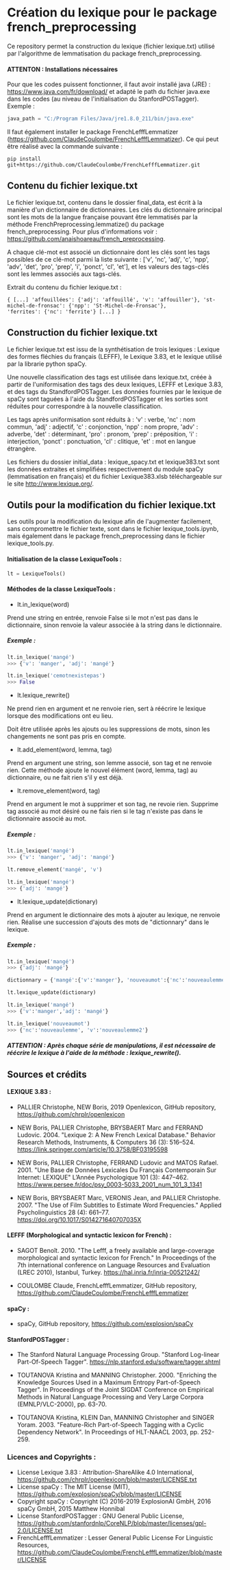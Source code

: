 # Création du lexique pour le package french_preprocessing

Ce repository permet la construction du lexique (fichier lexique.txt) utilisé 
par l'algorithme de lemmatisation du package french_preprocessing.

#### ATTENTON : Installations nécessaires

Pour que les codes puissent fonctionner, il faut avoir installé java (JRE) : https://www.java.com/fr/download/ 
et adapté le path du fichier java.exe dans les codes (au niveau de l'initialisation du StanfordPOSTagger). Exemple :

```python
java_path = "C:/Program Files/Java/jre1.8.0_211/bin/java.exe"
```

Il faut également installer le package FrenchLefffLemmatizer (https://github.com/ClaudeCoulombe/FrenchLefffLemmatizer). Ce qui peut être réalisé avec la commande suivante :

```bach
pip install git+https://github.com/ClaudeCoulombe/FrenchLefffLemmatizer.git
```

## Contenu du fichier lexique.txt

Le fichier lexique.txt, contenu dans le dossier final_data, est écrit à la manière 
d'un dictionnaire de dictionnaires. Les clés du dictionnaire principal sont les mots 
de la langue française pouvant être lemmatisés par la méthode FrenchPreprocessing.lemmatize() 
du package french_preprocessing. Pour plus d'informations 
voir : https://github.com/anaishoareau/french_preprocessing.

A chaque clé-mot est associé un dictionnaire dont les clés sont les tags possibles de ce clé-mot 
parmi la liste suivante : ['v', 'nc', 'adj', 'c', 'npp', 'adv', 'det', 'pro', 'prep', 'i', 'ponct', 'cl', 'et'], 
et les valeurs des tags-clés sont les lemmes associés aux tags-clés. 

Extrait du contenu du fichier lexique.txt : 

```bach
{ [...] 'affouillées': {'adj': 'affouillé', 'v': 'affouiller'}, 'st-michel-de-fronsac': {'npp': 'St-Michel-de-Fronsac'}, 
'ferrites': {'nc': 'ferrite'} [...] }
```
## Construction du fichier lexique.txt

Le fichier lexique.txt est issu de la synthétisation de trois lexiques : 
Lexique des formes fléchies du français (LEFFF), le Lexique 3.83, et le lexique utilisé par la librarie python spaCy.

Une nouvelle classification des tags est utilisée dans lexique.txt, créée à partir de l'uniformisation des tags 
des deux lexiques, LEFFF et Lexique 3.83, et des tags du StandfordPOSTagger.
Les données fournies par le lexique de spaCy sont taguées à l'aide du StandfordPOSTagger 
et les sorties sont réduites pour correspondre à la nouvelle classification.

Les tags après uniformisation sont réduits à : 'v' : verbe, 'nc' : nom commun, 'adj' : adjectif, 
'c' : conjonction, 'npp' : nom propre, 'adv' : adverbe, 'det' : déterminant, 'pro' : pronom, 
'prep' : préposition, 'i' : interjection, 'ponct' : ponctuation, 'cl' : clitique, 'et' : mot en langue étrangère.

Les fichiers du dossier initial_data : lexique_spacy.txt et lexique383.txt sont les données extraites et simplifiées 
respectivement du module spaCy (lemmatisation en français) et du fichier Lexique383.xlsb 
téléchargeable sur le site http://www.lexique.org/.

## Outils pour la modification du fichier lexique.txt

Les outils pour la modification du lexique afin de l'augmenter facilement, 
sans compromettre le fichier texte, sont dans le fichier lexique_tools.ipynb, 
mais également dans le package french_preprocessing dans le fichier lexique_tools.py.

#### Initialisation de la classe LexiqueTools :

```python 
lt = LexiqueTools()
```

#### Méthodes de la classe LexiqueTools :

- lt.in_lexique(word)

Prend une string en entrée, renvoie False si le mot n'est pas dans le dictionnaire, sinon
renvoie la valeur associée à la string dans le dictionnaire.

##### Exemple :

```python 
lt.in_lexique('mangé')
>>> {'v': 'manger', 'adj': 'mangé'}

lt.in_lexique('cemotnexistepas')
>>> False
```

- lt.lexique_rewrite()

Ne prend rien en argument et ne renvoie rien, sert à réécrire le lexique
lorsque des modifications ont eu lieu.

Doit être utilisée après les ajouts ou les suppressions de mots, 
sinon les changements ne sont pas pris en compte.

- lt.add_element(word, lemma, tag)

Prend en argument une string, son lemme associé, son tag et ne renvoie rien. 
Cette méthode ajoute le nouvel élément (word, lemma, tag) au dictionnaire, ou 
ne fait rien s'il y est déjà.

- lt.remove_element(word, tag)

Prend en argument le mot à supprimer et son tag, ne revoie rien.
Supprime tag associé au mot désiré ou ne fais rien si le tag n'existe 
pas dans le dictionnaire associé au mot.

##### Exemple : 

```python 
lt.in_lexique('mangé')
>>> {'v': 'manger', 'adj': 'mangé'}

lt.remove_element('mangé', 'v')

lt.in_lexique('mangé')
>>> {'adj': 'mangé'}
```

- lt.lexique_update(dictionary)

Prend en argument le dictionnaire des mots à ajouter au lexique, ne renvoie rien.
Réalise une succession d'ajouts des mots de "dictionnary" dans le lexique.

##### Exemple :

```python 
lt.in_lexique('mangé')
>>> {'adj': 'mangé'}

dictionnary = {'mangé':{'v':'manger'}, 'nouveaumot':{'nc':'nouveaulemme', 'v':'nouveaulemme2'}}

lt.lexique_update(dictionary)

lt.in_lexique('mangé')
>>> {'v':'manger','adj': 'mangé'}

lt.in_lexique('nouveaumot')
>>> {'nc':'nouveaulemme', 'v':'nouveaulemme2'}
```

##### ATTENTION : Après chaque série de manipulations, il est nécessaire de réécrire le lexique à l'aide de la méthode : lexique_rewrite().


## Sources et crédits 

#### LEXIQUE 3.83 : 

- PALLIER Christophe, NEW Boris, 2019 Openlexicon, GitHub repository, 
https://github.com/chrplr/openlexicon

- NEW Boris, PALLIER Christophe, BRYSBAERT Marc and FERRAND Ludovic. 2004. 
"Lexique 2: A New French Lexical Database." Behavior Research Methods, 
Instruments, & Computers 36 (3): 516–524. https://link.springer.com/article/10.3758/BF03195598

- NEW Boris, PALLIER Christophe, FERRAND Ludovic and MATOS Rafael. 2001. 
"Une Base de Données Lexicales Du Français Contemporain Sur Internet: LEXIQUE" 
L’Année Psychologique 101 (3): 447–462. 
https://www.persee.fr/doc/psy_0003-5033_2001_num_101_3_1341

- NEW Boris, BRYSBAERT Marc, VERONIS Jean, and PALLIER Christophe. 2007. 
"The Use of Film Subtitles to Estimate Word Frequencies." 
Applied Psycholinguistics 28 (4): 661–77. https://doi.org/10.1017/S014271640707035X

#### LEFFF (Morphological and syntactic lexicon for French) :

- SAGOT Benoît. 2010. "The Lefff, a freely available and large-coverage morphological 
and syntactic lexicon for French." In Proceedings of the 7th international conference 
on Language Resources and Evaluation (LREC 2010), Istanbul, Turkey. https://hal.inria.fr/inria-00521242/

- COULOMBE Claude, FrenchLefffLemmatizer, GitHub repository, 
https://github.com/ClaudeCoulombe/FrenchLefffLemmatizer

#### spaCy :

- spaCy, GitHub repository, https://github.com/explosion/spaCy

#### StanfordPOSTagger :

- The Stanford Natural Language Processing Group. "Stanford Log-linear Part-Of-Speech Tagger". 
https://nlp.stanford.edu/software/tagger.shtml

- TOUTANOVA Kristina and MANNING Christopher. 2000. "Enriching the Knowledge Sources Used 
in a Maximum Entropy Part-of-Speech Tagger". In Proceedings of the Joint SIGDAT Conference 
on Empirical Methods in Natural Language Processing and Very Large Corpora (EMNLP/VLC-2000), pp. 63-70.

- TOUTANOVA Kristina, KLEIN Dan, MANNING Christopher and SINGER Yoram. 2003. 
"Feature-Rich Part-of-Speech Tagging with a Cyclic Dependency Network". In Proceedings 
of HLT-NAACL 2003, pp. 252-259.


### Licences and Copyrights : 

- License Lexique 3.83 : Attribution-ShareAlike 4.0 International, https://github.com/chrplr/openlexicon/blob/master/LICENSE.txt
- License spaCy : The MIT License (MIT), https://github.com/explosion/spaCy/blob/master/LICENSE
- Copyright spaCy : Copyright (C) 2016-2019 ExplosionAI GmbH, 2016 spaCy GmbH, 2015 Matthew Honnibal
- License StanfordPOSTagger :  GNU General Public License, https://github.com/stanfordnlp/CoreNLP/blob/master/licenses/gpl-2.0/LICENSE.txt
- FrenchLefffLemmatizer : Lesser General Public License For Linguistic Resources, https://github.com/ClaudeCoulombe/FrenchLefffLemmatizer/blob/master/LICENSE

